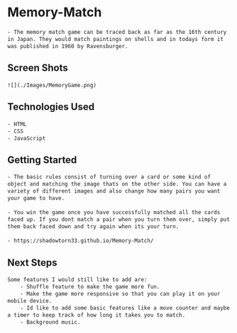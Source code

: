 # **Memory-Match**
    - The memory match game can be traced back as far as the 16th century in Japan. They would match paintings on shells and in todays form it was published in 1960 by Ravensburger. 

## Screen Shots

    ![](./Images/MemoryGame.png)

## Technologies Used
    - HTML
    - CSS
    - JavaScript

## Getting Started

    - The basic rules consist of turning over a card or some kind of object and matching the image thats on the other side. You can have a variety of different images and also change how many pairs you want your game to have.

    - You win the game once you have successfully matched all the cards faced up. If you dont match a pair when you turn them over, simply put them back faced down and try again when its your turn. 

    - https://shadowtorn33.github.io/Memory-Match/

## Next Steps
    Some features I would still like to add are:
        - Shuffle feature to make the game more fun.
        - Make the game more responsive so that you can play it on your mobile device.
        - Id like to add some basic features like a move counter and maybe a timer to keep track of how long it takes you to match.
        - Background music.
